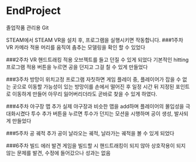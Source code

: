 # EndProject
졸업작품 관리용 Git

STEAM에서 STEAM VR을 설치 후, 프로그램을 실행시키면 작동합니다.
###1주차
VR 카메라 적용
머리를 움직여 춤추는 모델링을 확인 할 수 있었다

###2주차
VR 핸드트래킹 적용
오브젝트를 들고 던질 수 있게 되었다
기본적인 hitting 프로그램 적용
버튼을 누르면 공을 던지고 그걸 칠 수 있게 만들었다


###3주차
방망이 위치고정 프로그램 
자칫하면 게임 플레이 중, 플레이어가 잡을 수 없는 곳으로 이동할 가능성이 있는 방망이를
손에서 떨어진 후 일정 시간 뒤 지정된 포인트로 이동하게 만들어 아무리 잃어버리더라도
곧바로 찾을 수 있게 하였다.

###4주차
야구장 맵 추가
실제 야구장과 비슷한 맵을 add하며 플레이어의 몰입성을 극대화시켰다
투수 추가
버튼을 누르면 투수가 던지는 모션을 시행하며 공이 생성, 발사되게 만들었다

###5주차
공 궤적 추가
공이 날라오는 궤적, 날라가는 궤적을 볼 수 있게 되었다

###6주차
빌드 에러 발견
게임을 빌드할 시 핸드트래킹이 되지 않아 상호작용이 되지 않는 문제를 발견, 수정에 들어갔으나 성과는 없음
